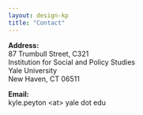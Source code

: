 ```yaml
---
layout: design-kp
title: "Contact"
---
```


**Address:**  
87 Trumbull Street, C321 <br />
Institution for Social and Policy Studies  
Yale University  
New Haven, CT 06511

**Email:**  
kyle.peyton &#60;at&#62; yale dot edu  

